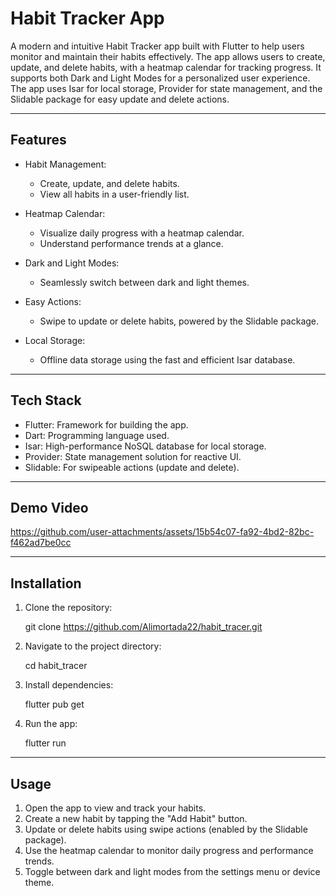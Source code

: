 # Habit Tracker App  

A modern and intuitive Habit Tracker app built with Flutter to help users monitor and maintain their habits effectively. The app allows users to create, update, and delete habits, with a heatmap calendar for tracking progress. It supports both Dark and Light Modes for a personalized user experience. The app uses Isar for local storage, Provider for state management, and the Slidable package for easy update and delete actions.  

---

## Features  

- Habit Management:  
  - Create, update, and delete habits.  
  - View all habits in a user-friendly list.  

- Heatmap Calendar:  
  - Visualize daily progress with a heatmap calendar.  
  - Understand performance trends at a glance.  

- Dark and Light Modes:  
  - Seamlessly switch between dark and light themes.  

- Easy Actions:  
  - Swipe to update or delete habits, powered by the Slidable package.  

- Local Storage:  
  - Offline data storage using the fast and efficient Isar database.  

---

## Tech Stack  

- Flutter: Framework for building the app.  
- Dart: Programming language used.  
- Isar: High-performance NoSQL database for local storage.  
- Provider: State management solution for reactive UI.  
- Slidable: For swipeable actions (update and delete).  

---

## Demo Video 



https://github.com/user-attachments/assets/15b54c07-fa92-4bd2-82bc-f462ad7be0cc


---

## Installation  

1. Clone the repository:  
  
   git clone https://github.com/Alimortada22/habit_tracer.git  
   
 

2. Navigate to the project directory:  
  
   cd habit_tracer 
   
 

3. Install dependencies:  
  
   flutter pub get  
   
 

4. Run the app:  
  
   flutter run  
   
 

---

## Usage  

1. Open the app to view and track your habits.  
2. Create a new habit by tapping the "Add Habit" button.  
3. Update or delete habits using swipe actions (enabled by the Slidable package).  
4. Use the heatmap calendar to monitor daily progress and performance trends.  
5. Toggle between dark and light modes from the settings menu or device theme.  

